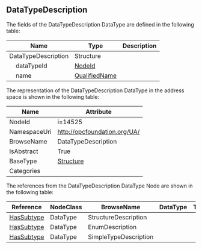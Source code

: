 <!-- datatype -->
## DataTypeDescription
  
<!-- end of description -->
The fields of the DataTypeDescription DataType are defined in the following table:  

|Name|Type|Description|
|---|---|---|
|DataTypeDescription|Structure||
|&nbsp;&nbsp;&nbsp;&nbsp;dataTypeId|[NodeId](../../DataTypes/NodeId/readme.md)||
|&nbsp;&nbsp;&nbsp;&nbsp;name|[QualifiedName](../../DataTypes/QualifiedName/readme.md)||

The representation of the DataTypeDescription DataType in the address space is shown in the following table:  

|Name|Attribute|
|---|---|
|NodeId|i=14525|
|NamespaceUri|http://opcfoundation.org/UA/|
|BrowseName|DataTypeDescription|
|IsAbstract|True|
|BaseType|[Structure](../../DataTypes/Structure/readme.md)|
|Categories||

The references from the DataTypeDescription DataType Node are shown in the following table:  

|Reference|NodeClass|BrowseName|DataType|TypeDefinition|ModellingRule|
|---|---|---|---|---|---|
|[HasSubtype](../../ReferenceTypes/HasSubtype/readme.md)|DataType|StructureDescription||||
|[HasSubtype](../../ReferenceTypes/HasSubtype/readme.md)|DataType|EnumDescription||||
|[HasSubtype](../../ReferenceTypes/HasSubtype/readme.md)|DataType|SimpleTypeDescription||||

